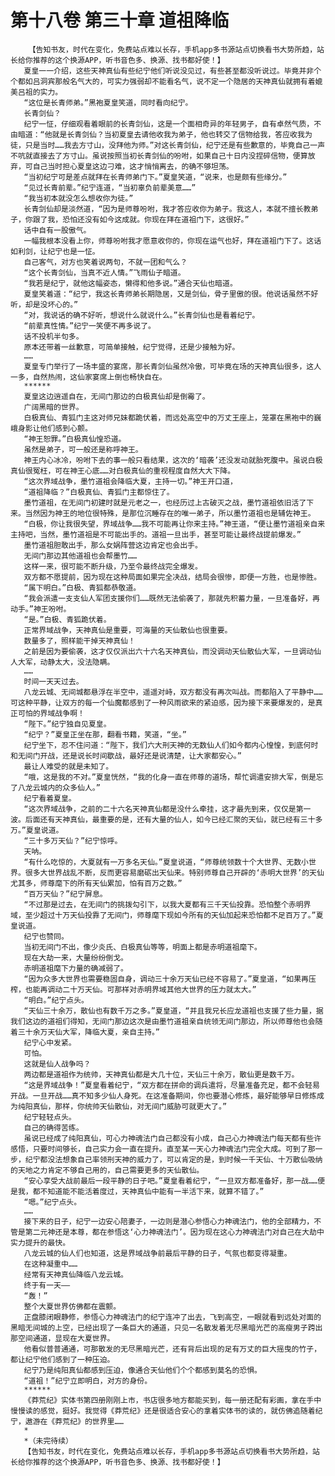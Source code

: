 # 第十八卷 第三十章 道祖降临
        【告知书友，时代在变化，免费站点难以长存，手机app多书源站点切换看书大势所趋，站长给你推荐的这个换源APP，听书音色多、换源、找书都好使！】
       夏皇一一介绍，这些天神真仙有些纪宁他们听说没见过，有些甚至都没听说过。毕竟并非个个都如吕洞宾那般名气大的，可实力强弱却不能看名气，说不定一个隐居的天神真仙就拥有着媲美吕祖的实力。
       “这位是长青师弟。”黑袍夏皇笑道，同时看向纪宁。
       长青剑仙？
       纪宁一怔，仔细观看着眼前的长青剑仙，这是一个面相奇异的年轻男子，自有卓然气质，不由暗道：“他就是长青剑仙？当初夏皇去请他收我为弟子，他也转交了信物给我，答应收我为徒，只是当时……我去方寸山，没拜他为师。”对这长青剑仙，纪宁还是有些歉意的，毕竟自己一声不吭就直接去了方寸山。虽说按照当初长青剑仙的吩咐，如果自己十日内没捏碎信物，便算放弃，可自己当时担心夏皇这边刁难，这才悄悄离去，的确不够坦荡。
       “当初纪宁可是差点就拜在长青师弟门下。”夏皇笑道，“说来，也是颇有些缘分。”
       “见过长青前辈。”纪宁连道，“当初辜负前辈美意……”
       “我当初本就没怎么想收你为徒。”
       长青剑仙却是淡然道，“因为是师尊吩咐，我才答应收你为弟子。我这人，本就不擅长教弟子，你跟了我，恐怕还没有如今这成就。你现在拜在道祖门下，这很好。”
       话中自有一股傲气。
       一幅我根本没看上你，师尊吩咐我才愿意收你的，你现在运气也好，拜在道祖门下了。这话如利剑，让纪宁也是一怔。
       自己客气，对方也笑着说两句，不就一团和气么？
       “这个长青剑仙，当真不近人情。”飞雨仙子暗道。
       “我若是纪宁，就他这幅姿态，懒得和他多说。”通合天仙也暗道。
       夏皇笑着道：“纪宁，我这长青师弟长期隐居，又是剑仙，骨子里傲的很。他说话虽然不好听，却是没坏心的。”
       “对，我说话的确不好听，想说什么就说什么。”长青剑仙也是看着纪宁。
       “前辈真性情。”纪宁一笑便不再多说了。
       话不投机半句多。
       原本还带着一丝歉意，可简单接触，纪宁觉得，还是少接触为好。
       ……
       夏皇专门举行了一场丰盛的宴席，那长青剑仙虽然冷傲，可毕竟在场的天神真仙很多，这人一多，自然热闹，这仙家宴席上倒也畅快自在。
       ******
       夏皇这边逍遥自在，无间门那边的白极真仙却是倒霉了。
       广阔黑暗的世界。
       白极真仙、青狐门主这对师兄妹都跪伏着，而远处高空中的万丈王座上，笼罩在黑袍中的巍峨身影让他们感到心颤。
       “神王恕罪。”白极真仙惶恐道。
       虽然是弟子，可一般还是称呼神王。
       神王内心冰冷，吩咐下去的事一般只看结果，这次的‘暗袭’还没发动就胎死腹中。虽说白极真仙很冤枉，可在神王心底……对白极真仙的重视程度自然大大下降。
       “这次界域战争，墨竹道祖会降临大夏，主持一切。”神王开口道，
       “道祖降临？”白极真仙、青狐门主都惊住了。
       墨竹道祖，在无间门初建时就是元老之一，也经历过上古破灭之战，墨竹道祖依旧活了下来。当然因为神王的地位很特殊，是那位沉睡存在的唯一弟子，所以墨竹道祖也是辅佐神王。
       “白极，你让我很失望，界域战争……我不可能再让你来主持。”神王道，“便让墨竹道祖亲自来主持吧，当然，墨竹道祖是不可能出手的。道祖一旦出手，甚至可能让最终战提前爆发。”
       墨竹道祖胆敢出手，那么女娲阵营这边肯定也会出手。
       无间门那边其他道祖也会帮墨竹……
       这样一来，很可能不断升级，乃至令最终战完全爆发。
       双方都不愿提前，因为现在这种局面如果完全决战，结局会很惨，即便一方胜，也是惨胜。
       “属下明白。”白极、青狐都恭敬道。
       “我会派遣一支支仙人军团支援你们……既然无法偷袭了，那就先积蓄力量，一旦准备好，再动手。”神王吩咐。
       “是。”白极、青狐跪伏着。
       正常界域战争，天神真仙是重要，可海量的天仙散仙也很重要。
       数量多了，照样能干掉天神真仙！
       之前是因为要偷袭，这才仅仅派出六十六名天神真仙，而没调动天仙散仙大军，一旦调动仙人大军，动静太大，没法隐瞒。
       ……
       时间一天天过去。
       八龙云城、无间城都悬浮在半空中，遥遥对峙，双方都没有再次叫战。而都陷入了平静中……可这种平静，让双方的每一个仙魔都感到了一种风雨欲来的紧迫感，因为接下来要爆发的，是真正可怕的界域战争啊！
       “陛下。”纪宁独自见夏皇。
       “纪宁？”夏皇正坐在那，翻看书籍，笑道，“坐。”
       纪宁坐下，忍不住问道：“陛下，我们六大刑天神的无数仙人们如今都内心惶惶，到底何时和无间门开战，还是说长时间歇战，最好还是说清楚，让大家都安心。”
       最让人难受的就是未知了。
       “哦，这是我的不对。”夏皇恍然，“我的化身一直在师尊的道场，帮忙调遣安排大军，倒是忘了八龙云城内的众多仙人。”
       纪宁看着夏皇。
       “这次界域战争，之前的二十六名天神真仙都是没什么牵挂，这才最先到来，仅仅是第一波。后面还有天神真仙，最重要的是，还有大量的仙人，如今已经汇聚的天仙，就已经有三十多万。”夏皇说道。
       “三十多万天仙？”纪宁惊呼。
       天呐。
       “有什么吃惊的，大夏就有一万多名天仙。”夏皇说道，“师尊统领数十个大世界、无数小世界。很多大世界战乱不断，反而更容易磨砺出天仙来。特别师尊自己开辟的‘赤明大世界’的天仙尤其多，师尊麾下的所有天仙累加，怕有百万之数。”
       “百万天仙？”纪宁屏息。
       “不过那是过去，在无间门的挑拨勾引下，以我大夏都有三千天仙投靠。恐怕整个赤明界域，至少超过十万天仙投靠了无间门，师尊麾下现如今所有的天仙加起来恐怕都不足百万了。”夏皇说道。
       纪宁也赞同。
       当初无间门不出，像少炎氏、白极真仙等等，明面上都是赤明道祖麾下。
       现在大劫一来，大量纷纷倒戈。
       赤明道祖麾下力量的确减弱了。
       “因为众多大世界也需要稳固自身，调动三十余万天仙已经不容易了。”夏皇道，“如果再压榨，也能再调动二十万天仙。可那样对赤明界域其他大世界的压力就太大。”
       “明白。”纪宁点头。
       “天仙三十余万，散仙也有数千万之多。”夏皇道，“并且我兄长应龙道祖也支援了些力量，据我们这边的道祖们得知，无间门那边这次是由墨竹道祖亲自统领无间门那边，所以师尊他也会随着三十余万天仙大军，降临大夏，亲自主持。”
       纪宁心中发紧。
       可怕。
       这就是仙人战争吗？
       两边都是道祖作为统帅，天神真仙都是大几十位，天仙三十余万，散仙更是数千万。
       “这是界域战争！”夏皇看着纪宁，“双方都在拼命的调兵遣将，尽量准备充足，都不会轻易开战。一旦开战……真不知多少仙人身死。在这准备期间，你也要潜心修炼，最好能够早日修炼成为纯阳真仙，那样，你统帅天仙散仙，对无间门威胁可就更大了。”
       纪宁轻轻点头。
       自己的确得苦练。
       虽说已经成了纯阳真仙，可心力神魂法门自己都没有小成，自己心力神魂法门每天都有些许感悟，只要时间够长，自己实力会一直在提升。直至某一天心力神魂法门完全大成。可到了那一步，纪宁都没法想象自己率领刑天神的威力了，可以肯定的是，到时候一千天仙、十万散仙吸纳的天地之力肯定不够自己用的，自己需要更多的天仙散仙。
       “安心享受大战前最后一段平静的日子吧。”夏皇看着纪宁，“一旦双方都准备好，那一战……便是我，都不知道能不能活着度过，天神真仙中能有一半活下来，就算不错了。”
       “嗯。”纪宁点头。
       ……
       接下来的日子，纪宁一边安心陪妻子，一边则是潜心参悟心力神魂法门，他的全部精力，不管是第二元神还是本尊，都在参悟这‘心力神魂法门’。因为现在这心力神魂法门对自己在大劫中实力提升的最快。
       八龙云城的仙人们也知道，这是界域战争前最后平静的日子，气氛也都变得凝重。
       在这种凝重中……
       经常有天神真仙降临八龙云城。
       终于有一天——
       “轰！”
       整个大夏世界仿佛都在震颤。
       正盘膝闭眼静修，参悟心力神魂法门的纪宁连冲了出去，飞到高空，一眼就看到远处对面的黑暗无间城的上空，已经出现了一条巨大的通道，只见一名散发着无尽黑暗光芒的高瘦男子跨出那空间通道，显现在大夏世界。
       他看似普普通通，可那散发的无尽黑暗光芒，还有背后出现的足有万丈的巨大摇曳的竹子，都让纪宁他们感到了一种压迫。
       纪宁乃是纯阳真仙都感到压迫，像通合天仙他们个个都感到莫名的恐惧。
       “道祖！”纪宁立即明白，对方的身份。
       ******
       《莽荒纪》实体书第四册刚刚上市，书店很多地方都能买到，每一册还配有彩画，拿在手中慢慢读的感觉，挺好。我觉得《莽荒纪》还是很适合安心的拿着实体书的读的，就仿佛追随着纪宁，遨游在《莽荒纪》的世界里……
       *
       *（未完待续）
       【告知书友，时代在变化，免费站点难以长存，手机app多书源站点切换看书大势所趋，站长给你推荐的这个换源APP，听书音色多、换源、找书都好使！】